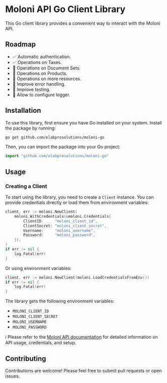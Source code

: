 # Moloni API Go Client Library

This Go client library provides a convenient way to interact with the Moloni API.

## Roadmap

- ✅ Automatic authentication.
- ✅ Operations on Taxes.
- 🚧 Operations on Document Sets.
- 🚧 Operations on Products.
- 📅 Operations on more resources.
- 📅 Improve error handling.
- 📅 Improve testing.
- 📅 Allow to configure logger.

## Installation

To use this library, first ensure you have Go installed on your system. Install the package by running:

```sh
go get github.com/elabprosolutions/moloni-go
```

Then, you can import the package into your Go project:

```go
import "github.com/elabprosolutions/moloni-go"
```

## Usage

### Creating a Client

To start using the library, you need to create a `Client` instance. You can provide credentials directly or load them from environment variables:

```go
client, err := moloni.NewClient(
    moloni.WithCredentials(&moloni.Credentials{
        ClientID:     "moloni_client_id",
        ClientSecret: "moloni_client_secret",
        Username:     "moloni_username",
        Password:     "moloni_password",
    }),
)
if err != nil {
    log.Fatal(err)
}
```

Or using environment variables:

```go
client, err := moloni.NewClient(moloni.LoadCredentialsFromEnv())
if err != nil {
    log.Fatal(err)
}
```

The library gets the following environment variables:

- `MOLONI_CLIENT_ID`
- `MOLONI_CLIENT_SECRET`
- `MOLONI_USERNAME`
- `MOLONI_PASSWORD`

ℹ️ Please refer to the [Moloni API documentation](https://www.moloni.pt/dev) for detailed information on API usage, credentials, and setup.

## Contributing

Contributions are welcome! Please feel free to submit pull requests or open issues.
